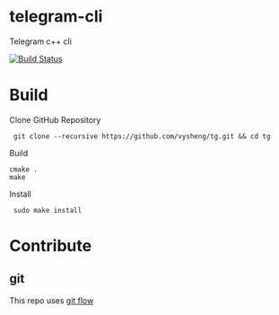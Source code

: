 # telegram-cli
Telegram c++ cli

[![Build Status](https://travis-ci.com/cli-inc/telegram-cli.svg?branch=master)](https://travis-ci.com/cli-inc/telegram-cli) 

# Build

Clone GitHub Repository

     git clone --recursive https://github.com/vysheng/tg.git && cd tg

Build

    cmake .
    make

Install

     sudo make install


# Contribute

## git

This repo uses [git flow](https://github.com/petervanderdoes/gitflow-avh)
